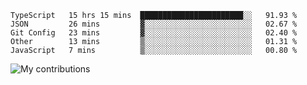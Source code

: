 <!--START_SECTION:waka-->
```text
TypeScript   15 hrs 15 mins  ███████████████████████░░   91.93 % 
JSON         26 mins         ▓░░░░░░░░░░░░░░░░░░░░░░░░   02.67 % 
Git Config   23 mins         ▓░░░░░░░░░░░░░░░░░░░░░░░░   02.40 % 
Other        13 mins         ▒░░░░░░░░░░░░░░░░░░░░░░░░   01.31 % 
JavaScript   7 mins          ▒░░░░░░░░░░░░░░░░░░░░░░░░   00.80 % 
```
<!--END_SECTION:waka-->
<img src="https://github-readme-streak-stats.herokuapp.com/?user=pahas&theme=white" alt="My contributions" />
